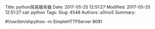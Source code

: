 Title: python简易服务器
Date: 2017-05-25 12:51:27
Modified: 2017-05-25 12:51:27
cat: python
Tags: 
Slug: 4548
Authors: u0mo5 
Summary: 

#!/usr/bin/shpython -m SimpleHTTPServer 8081    
